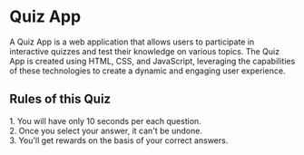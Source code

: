 # Quiz App
A Quiz App is a web application that allows users to participate in interactive quizzes and test their knowledge on various topics. The Quiz App is created using HTML, CSS, and JavaScript, leveraging the capabilities of these technologies to create a dynamic and engaging user experience.

## Rules of this Quiz
<div class="info">1. You will have only <span>10 seconds</span> per each question.</div>
            <div class="info">2. Once you select your answer, it can't be undone.</div>
            <div class="info">3. You'll get rewards on the basis of your correct answers.</div>
